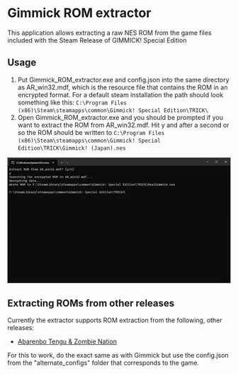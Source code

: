 # Gimmick ROM extractor
This application allows extracting a raw NES ROM from the game files included with the Steam Release of GIMMICK! Special Edition

## Usage
1. Put Gimmick_ROM_extractor.exe and config.json into the same directory as AR_win32.mdf, which is the resource file that contains the ROM in an encrypted format.
For a default steam installation the path should look something like this: ```C:\Program Files (x86)\Steam\steamapps\common\Gimmick! Special Edition\TRICK\```
2. Open Gimmick_ROM_extractor.exe and you should be prompted if you want to extract the ROM from AR_win32.mdf. Hit y and after a second or so the ROM should be written to ```C:\Program Files (x86)\Steam\steamapps\common\Gimmick! Special Edition\TRICK\Gimmick! (Japan).nes```

![image](https://raw.githubusercontent.com/Infinest/Gimmick-ROM-extractor/master/Images/cmd.jpg)

## Extracting ROMs from other releases
Currently the extractor supports ROM extraction from the following, other releases:
- [Abarenbo Tengu & Zombie Nation](https://store.steampowered.com/app/1603920)

For this to work, do the exact same as with Gimmick but use the config.json from the "alternate_configs" folder that corresponds to the game.
